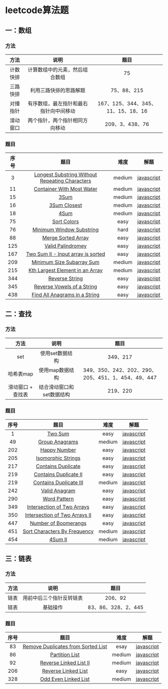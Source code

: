 # leetcode算法题

## 一：数组

### 方法
| 方法 | 说明 | 题目 |
|:---:|:---:|:---:|
| 计数快排 | 计算数组中的元素，然后组合数组 | 75 |
| 三路快排 | 利用三路快排的思路解题 | 75、88、215 |
| 对撞指针 | 有序数组，最左指针和最右指针向中间移动 | 167、125、344、345、11、15、18、16 |
| 滑动窗口 | 两个指针，两个指针相同方向移动 | 209、3、438、76 |

### 题目
| 序号 | 题目 | 难度 | 解题
|:---:|:---:|:---:|:---:|
| 3 | [Longest Substring Without Repeating Characters](https://leetcode.com/problems/longest-substring-without-repeating-characters/) | medium | [javascript](3lengthOfLongestSubstring.js)
| 11 | [Container With Most Water](https://leetcode.com/problems/container-with-most-water/) | medium | [javascript](11maxArea.js)
| 15 | [3Sum](https://leetcode.com/problems/3sum/) | medium | [javascript](15threeSum.js)
| 16 | [3Sum Closest](https://leetcode.com/problems/3sum-closest/) | medium | [javascript](16threeSumClosest.js)
| 18 | [4Sum](https://leetcode.com/problems/4sum/) | medium | [javascript](18fourSum.js)
| 75 | [Sort Colors](https://leetcode.com/problems/sort-colors/) | easy | [javascript](75sortColors.js)
| 76 | [Minimum Window Substring](https://leetcode.com/problems/minimum-window-substring/) | hard | [javascript](76minWindow.js)
| 88 | [Merge Sorted Array](https://leetcode.com/problems/merge-sorted-array/) | easy | [javascript](88merge.js)
| 125 | [Valid Palindromey](https://leetcode.com/problems/valid-palindrome/) | easy | [javascript](125isPalindrome.js)
| 167 | [Two Sum II - Input array is sorted](https://leetcode.com/problems/two-sum-ii-input-array-is-sorted/) | easy | [javascript](167twoSum.js)
| 209 | [Minimum Size Subarray Sum](https://leetcode.com/problems/minimum-size-subarray-sum/) | medium | [javascript](209minSubArrayLen.js)
| 215 | [Kth Largest Element in an Array](https://leetcode.com/problems/kth-largest-element-in-an-array/) | medium | [javascript](215findKthLargest.js)
| 344 | [Reverse String](https://leetcode.com/problems/reverse-string/) | easy | [javascript](344reverseString.js)
| 345 | [Reverse Vowels of a String](https://leetcode.com/problems/reverse-vowels-of-a-string/) | easy | [javascript](345reverseVowels.js)
| 438 | [Find All Anagrams in a String](https://leetcode.com/problems/find-all-anagrams-in-a-string/) | easy | [javascript](438findAnagrams.js)

## 二：查找

### 方法
| 方法 | 说明 | 题目 |
|:---:|:---:|:---:|
| set | 使用set数据结构 | 349、217 |
| 哈希表map | 使用map数据结构 | 349、350、242、202、290、205、451、1、454、49、447 |
| 滑动窗口 + 查找表 | 结合滑动窗口和set数据结构 | 219、220 |

### 题目
| 序号 | 题目 | 难度 | 解题
|:---:|:---:|:---:|:---:|
| 1 | [Two Sum](https://leetcode.com/problems/two-sum/) | easy | [javascript](1twoSum.js)
| 49 | [Group Anagrams](https://leetcode.com/problems/group-anagrams/) | medium | [javascript](49groupAnagrams.js)
| 202 | [Happy Number](https://leetcode.com/problems/happy-number/) | easy | [javascript](202isHappy.js)
| 205 | [Isomorphic Strings](https://leetcode.com/problems/isomorphic-strings/) | easy | [javascript](205isIsomorphic.js)
| 217 | [Contains Duplicate](https://leetcode.com/problems/contains-duplicate/) | easy | [javascript](217containsDuplicate.js)
| 219 | [Contains Duplicate II](https://leetcode.com/problems/contains-duplicate-ii/) | easy | [javascript](219containsNearbyDuplicate.js)
| 219 | [Contains Duplicate III](https://leetcode.com/problems/contains-duplicate-iii/) | medium | [javascript](220containsNearbyAlmostDuplicate.js)
| 242 | [Valid Anagram](https://leetcode.com/problems/valid-anagram/) | easy | [javascript](242isAnagram.js)
| 290 | [Word Pattern](https://leetcode.com/problems/word-pattern/) | easy | [javascript](290wordPattern.js)
| 349 | [Intersection of Two Arrays](https://leetcode.com/problems/intersection-of-two-arrays/) | easy | [javascript](349intersection.js)
| 350 | [Intersection of Two Arrays II](https://leetcode.com/problems/intersection-of-two-arrays-ii/) | easy | [javascript](350intersect.js)
| 447 | [Number of Boomerangs](https://leetcode.com/problems/number-of-boomerangs/) | easy | [javascript](447numberOfBoomerangs.js)
| 451 | [Sort Characters By Frequency](https://leetcode.com/problems/sort-characters-by-frequency/) | medium | [javascript](451frequencySort.js)
| 454 | [4Sum II](https://leetcode.com/problems/4sum-ii/) | medium | [javascript](454fourSumCount.js)

## 三：链表

### 方法
| 方法 | 说明 | 题目 |
|:---:|:---:|:---:|
| 链表 | 用前中后三个指针反转链表 | 206、92 |
| 链表 | 基础操作 | 83、86、328、2、445 |

### 题目
| 序号 | 题目 | 难度 | 解题
|:---:|:---:|:---:|:---:|
| 83 | [Remove Duplicates from Sorted List](https://leetcode.com/problems/remove-duplicates-from-sorted-list/) | esay | [javascript](83deleteDuplicates.js)
| 86 | [Partition List](https://leetcode.com/problems/partition-list/) | medium | [javascript](86partition.js)
| 92 | [Reverse Linked List II](https://leetcode.com/problems/reverse-linked-list-ii/) | medium | [javascript](92reverseBetween.js)
| 206 | [Reverse Linked List](https://leetcode.com/problems/reverse-linked-list/) | easy | [javascript](206reverseList.js)
| 328 | [Odd Even Linked List](https://leetcode.com/problems/odd-even-linked-list/) | medium | [javascript](328oddEvenList.js)
